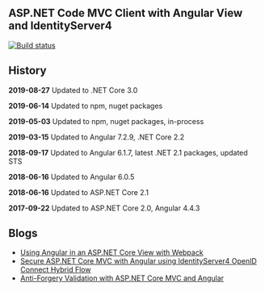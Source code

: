 ## ASP.NET Code MVC Client with Angular View and IdentityServer4 

[![Build status](https://ci.appveyor.com/api/projects/status/wkt4bkxgocxhetqn?svg=true)](https://ci.appveyor.com/project/damienbod/aspnetcoremvcangular)

## History

<strong>2019-08-27</strong> Updated to .NET Core 3.0

<strong>2019-06-14</strong> Updated to npm, nuget packages

<strong>2019-05-03</strong> Updated to npm, nuget packages, in-process

<strong>2019-03-15</strong> Updated to Angular 7.2.9,  .NET Core 2.2

<strong>2018-09-17</strong> Updated to Angular 6.1.7, latest .NET 2.1 packages, updated STS

<strong>2018-06-16</strong> Updated to Angular 6.0.5

<strong>2018-06-16</strong> Updated to ASP.NET Core 2.1

<strong>2017-09-22</strong> Updated to ASP.NET Core 2.0, Angular 4.4.3

## Blogs

<ul>
	<li><a href="https://damienbod.com/2017/05/02/using-angular-in-an-asp-net-core-view-with-webpack/">Using Angular in an ASP.NET Core View with Webpack</a></li>
	<li><a href="https://damienbod.com/2017/05/06/secure-asp-net-core-mvc-with-angular-using-identityserver4-openid-connect-hybrid-flow/">Secure ASP.NET Core MVC with Angular using IdentityServer4 OpenID Connect Hybrid Flow</a></li>
	<li><a href="https://damienbod.com/2017/05/09/anti-forgery-validation-with-asp-net-core-mvc-and-angular/">Anti-Forgery Validation with ASP.NET Core MVC and Angular</a></li>

</ul>


